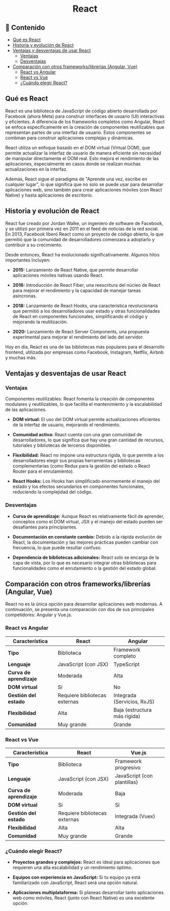 <h1 align="center">React</h1>

<h2>📑 Contenido</h2>

- [Qué es React](#qué-es-react)
- [Historia y evolución de React](#historia-y-evolución-de-react)
- [Ventajas y desventajas de usar React](#ventajas-y-desventajas-de-usar-react)
  - [Ventajas](#ventajas)
  - [Desventajas](#desventajas)
- [Comparación con otros frameworks/librerías (Angular, Vue)](#comparación-con-otros-frameworkslibrerías-angular-vue)
  - [React vs Angular](#react-vs-angular)
  - [React vs Vue](#react-vs-vue)
  - [¿Cuándo elegir React?](#cuándo-elegir-react)

## Qué es React

React es una biblioteca de JavaScript de código abierto desarrollada por Facebook (ahora Meta) para construir interfaces de usuario (UI) interactivas y eficientes. A diferencia de los frameworks completos como Angular, React se enfoca específicamente en la creación de componentes reutilizables que representan partes de una interfaz de usuario. Estos componentes se combinan para construir aplicaciones complejas y dinámicas.

React utiliza un enfoque basado en el DOM virtual (Virtual DOM), que permite actualizar la interfaz de usuario de manera eficiente sin necesidad de manipular directamente el DOM real. Esto mejora el rendimiento de las aplicaciones, especialmente en casos donde se realizan muchas actualizaciones en la interfaz.

Además, React sigue el paradigma de "Aprende una vez, escribe en cualquier lugar", lo que significa que no solo se puede usar para desarrollar aplicaciones web, sino también para crear aplicaciones móviles (con React Native) y hasta aplicaciones de escritorio.

## Historia y evolución de React

React fue creado por Jordan Walke, un ingeniero de software de Facebook, y se utilizó por primera vez en 2011 en el feed de noticias de la red social. En 2013, Facebook liberó React como un proyecto de código abierto, lo que permitió que la comunidad de desarrolladores comenzara a adoptarlo y contribuir a su crecimiento.

Desde entonces, React ha evolucionado significativamente. Algunos hitos importantes incluyen:

- **2015:** Lanzamiento de React Native, que permite desarrollar aplicaciones móviles nativas usando React.

- **2016:** Introducción de React Fiber, una reescritura del núcleo de React para mejorar el rendimiento y la capacidad de manejar tareas asíncronas.

- **2018:** Lanzamiento de React Hooks, una característica revolucionaria que permitió a los desarrolladores usar estado y otras funcionalidades de React en componentes funcionales, simplificando el código y mejorando la reutilización.

- **2020:** Lanzamiento de React Server Components, una propuesta experimental para mejorar el rendimiento del lado del servidor.

Hoy en día, React es una de las bibliotecas más populares para el desarrollo frontend, utilizada por empresas como Facebook, Instagram, Netflix, Airbnb y muchas más.

## Ventajas y desventajas de usar React

### Ventajas

Componentes reutilizables: React fomenta la creación de componentes modulares y reutilizables, lo que facilita el mantenimiento y la escalabilidad de las aplicaciones.

- **DOM virtual:** El uso del DOM virtual permite actualizaciones eficientes de la interfaz de usuario, mejorando el rendimiento.

- **Comunidad activa:** React cuenta con una gran comunidad de desarrolladores, lo que significa que hay una gran cantidad de recursos, tutoriales y bibliotecas de terceros disponibles.

- **Flexibilidad:** React no impone una estructura rígida, lo que permite a los desarrolladores elegir sus propias herramientas y bibliotecas complementarias (como Redux para la gestión del estado o React Router para el enrutamiento).

- **React Hooks:** Los Hooks han simplificado enormemente el manejo del estado y los efectos secundarios en componentes funcionales, reduciendo la complejidad del código.

### Desventajas

- **Curva de aprendizaje:** Aunque React es relativamente fácil de aprender, conceptos como el DOM virtual, JSX y el manejo del estado pueden ser desafiantes para principiantes.

- **Documentación en constante cambio:** Debido a la rápida evolución de React, la documentación y las mejores prácticas pueden cambiar con frecuencia, lo que puede resultar confuso.

- **Dependencia de bibliotecas adicionales:** React solo se encarga de la capa de vista, por lo que es necesario integrar otras bibliotecas para funcionalidades como el enrutamiento o la gestión del estado global.

## Comparación con otros frameworks/librerías (Angular, Vue)

React no es la única opción para desarrollar aplicaciones web modernas. A continuación, se presenta una comparación con dos de sus principales competidores: Angular y Vue.js.

### React vs Angular

| Característica           | React                         | Angular                      |
| ------------------------ | ----------------------------- | ---------------------------- |
| **Tipo**                 | Biblioteca                    | Framework completo           |
| **Lenguaje**             | JavaScript (con JSX)          | TypeScript                   |
| **Curva de aprendizaje** | Moderada                      | Alta                         |
| **DOM virtual**          | Sí                            | No                           |
| **Gestión del estado**   | Requiere bibliotecas externas | Integrada (Servicios, RxJS)  |
| **Flexibilidad**         | Alta                          | Baja (estructura más rígida) |
| **Comunidad**            | Muy grande                    | Grande                       |

### React vs Vue

| Característica           | React                         | Vue.js                      |
| ------------------------ | ----------------------------- | --------------------------- |
| **Tipo**                 | Biblioteca                    | Framework progresivo        |
| **Lenguaje**             | JavaScript (con JSX)          | JavaScript (con plantillas) |
| **Curva de aprendizaje** | Moderada                      | Baja                        |
| **DOM virtual**          | Sí                            | Sí                          |
| **Gestión del estado**   | Requiere bibliotecas externas | Integrada (Vuex)            |
| **Flexibilidad**         | Alta                          | Alta                        |
| **Comunidad**            | Muy grande                    | Grande                      |

### ¿Cuándo elegir React?

- **Proyectos grandes y complejos:** React es ideal para aplicaciones que requieren una alta escalabilidad y un rendimiento óptimo.

- **Equipos con experiencia en JavaScript:** Si tu equipo ya está familiarizado con JavaScript, React será una opción natural.

- **Aplicaciones multiplataforma:** Si planeas desarrollar tanto aplicaciones web como móviles, React (junto con React Native) es una excelente opción.
